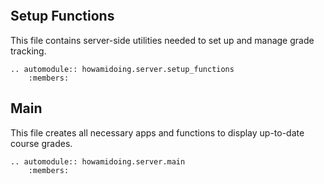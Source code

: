 ```{include} README.md

```

## Setup Functions

This file contains server-side utilities needed to set up and manage
grade tracking.

```{eval-rst}
.. automodule:: howamidoing.server.setup_functions
    :members:
```

## Main

This file creates all necessary apps and functions to display up-to-date course grades.

```{eval-rst}
.. automodule:: howamidoing.server.main
    :members:
```
